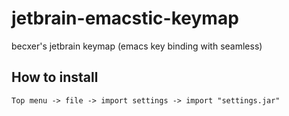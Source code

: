 # jetbrain-emacstic-keymap

becxer's jetbrain keymap (emacs key binding with seamless) 

## How to install

    Top menu -> file -> import settings -> import "settings.jar"
